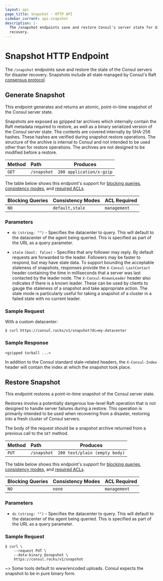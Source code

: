 ```yaml
---
layout: api
page_title: Snapshot - HTTP API
sidebar_current: api-snapshot
description: |-
  The /snapshot endpoints save and restore Consul's server state for disaster
  recovery.
---
```


# Snapshot HTTP Endpoint

The `/snapshot` endpoints save and restore the state of the Consul
servers for disaster recovery. Snapshots include all state managed by Consul's
Raft [consensus protocol](/docs/internals/consensus.html).

## Generate Snapshot

This endpoint generates and returns an atomic, point-in-time snapshot of the
Consul server state.

Snapshots are exposed as gzipped tar archives which internally contain the Raft
metadata required to restore, as well as a binary serialized version of the
Consul server state. The contents are covered internally by SHA-256 hashes.
These hashes are verified during snapshot restore operations. The structure of
the archive is internal to Consul and not intended to be used other than for
restore operations. The archives are not designed to be modified before a
restore.

| Method | Path                         | Produces                   |
| :----- | :--------------------------- | -------------------------- |
| `GET`  | `/snapshot`                  | `200 application/x-gzip`   |

The table below shows this endpoint's support for
[blocking queries](/api/index.html#blocking-queries),
[consistency modes](/api/index.html#consistency-modes), and
[required ACLs](/api/index.html#acls).

| Blocking Queries | Consistency Modes | ACL Required |
| ---------------- | ----------------- | ------------ |
| `NO`             | `default,stale`   | `management` |

### Parameters

- `dc` `(string: "")` - Specifies the datacenter to query. This will default
  to the datacenter of the agent being queried. This is specified as part of the
  URL as a query parameter.

- `stale` `(bool: false)` - Specifies that any follower may reply. By default
  requests are forwarded to the leader. Followers may be faster to respond, but
  may have stale data. To support bounding the acceptable staleness of
  snapshots, responses provide the `X-Consul-LastContact` header containing the
  time in milliseconds that a server was last contacted by the leader node. The
  `X-Consul-KnownLeader` header also indicates if there is a known leader. These
  can be used by clients to gauge the staleness of a snapshot and take
  appropriate action. The stale mode is particularly useful for taking a
  snapshot of a cluster in a failed state with no current leader.

### Sample Request

With a custom datacenter:

```text
$ curl https://consul.rocks/v1/snapshot?dc=my-datacenter
```

### Sample Response

```text
<gzipped tarball ...>
```

In addition to the Consul standard stale-related headers, the `X-Consul-Index`
header will contain the index at which the snapshot took place.

## Restore Snapshot

This endpoint restores a point-in-time snapshot of the Consul server state.

Restores involve a potentially dangerous low-level Raft operation that is not
designed to handle server failures during a restore. This operation is primarily
intended to be used when recovering from a disaster, restoring into a fresh
cluster of Consul servers.

The body of the request should be a snapshot archive returned from a previous
call to the `GET` method.

| Method | Path                         | Produces                      |
| :----- | :--------------------------- | ----------------------------- |
| `PUT`  | `/snapshot`                  | `200 text/plain (empty body)` |

The table below shows this endpoint's support for
[blocking queries](/api/index.html#blocking-queries),
[consistency modes](/api/index.html#consistency-modes), and
[required ACLs](/api/index.html#acls).

| Blocking Queries | Consistency Modes | ACL Required |
| ---------------- | ----------------- | ------------ |
| `NO`             | `none`            | `management` |
### Parameters

- `dc` `(string: "")` - Specifies the datacenter to query. This will default
  to the datacenter of the agent being queried. This is specified as part of the
  URL as a query parameter.

### Sample Request

```text
$ curl \
    --request PUT \
    --data-binary @snapshot \
    https://consul.rocks/v1/snapshot
```

~> Some tools default to www/encoded uploads. Consul expects the snapshot to be
in pure binary form.
